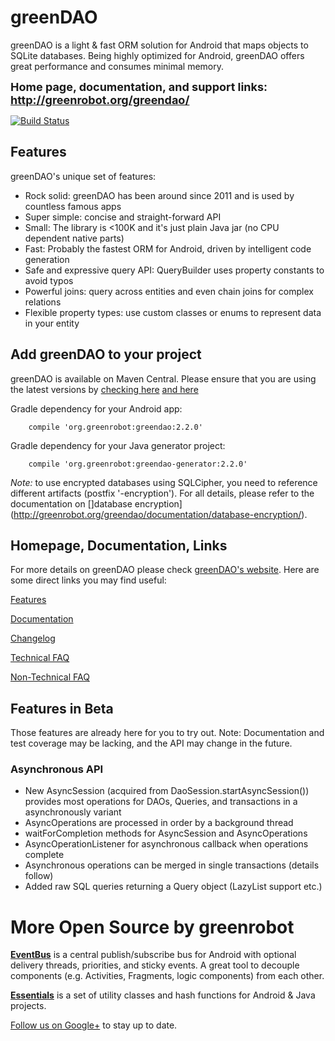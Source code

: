 greenDAO
========
greenDAO is a light & fast ORM solution for Android that maps objects to SQLite databases. Being highly optimized for Android, greenDAO offers great performance and consumes minimal memory.

**<font size="+1">Home page, documentation, and support links: http://greenrobot.org/greendao/</font>**

[![Build Status](https://travis-ci.org/greenrobot/greenDAO.svg?branch=master)](https://travis-ci.org/greenrobot/greenDAO)

Features
--------
greenDAO's unique set of features:

* Rock solid: greenDAO has been around since 2011 and is used by countless famous apps
* Super simple: concise and straight-forward API
* Small: The library is <100K and it's just plain Java jar (no CPU dependent native parts)
* Fast: Probably the fastest ORM for Android, driven by intelligent code generation
* Safe and expressive query API: QueryBuilder uses property constants to avoid typos
* Powerful joins: query across entities and even chain joins for complex relations
* Flexible property types: use custom classes or enums to represent data in your entity


Add greenDAO to your project
----------------------------
greenDAO is available on Maven Central. Please ensure that you are using the latest versions by [checking here](http://search.maven.org/#search%7Cga%7C1%7Cg%3A%22de.greenrobot%22%20AND%20a%3A%22greendao%22) [and here](http://search.maven.org/#search%7Cga%7C1%7Cg%3A%22de.greenrobot%22%20AND%20a%3A%22greendao-generator%22)

Gradle dependency for your Android app:
```
    compile 'org.greenrobot:greendao:2.2.0'
```

Gradle dependency for your Java generator project:
```
    compile 'org.greenrobot:greendao-generator:2.2.0'
```
*Note:* to use encrypted databases using SQLCipher, you need to reference different artifacts (postfix '-encryption'). For all details, please refer to the documentation on []database encryption](http://greenrobot.org/greendao/documentation/database-encryption/).

Homepage, Documentation, Links
------------------------------
For more details on greenDAO please check [greenDAO's website](http://greenrobot.org/greendao). Here are some direct links you may find useful:

[Features](http://greenrobot.org/greendao/features/)

[Documentation](http://greenrobot.org/greendao/documentation/)

[Changelog](http://greenrobot.org/greendao/changelog/)

[Technical FAQ](http://greenrobot.org/greendao/documentation/technical-faq/)

[Non-Technical FAQ](http://greenrobot.org/greendao/documentation/faq/)

Features in Beta
----------------
Those features are already here for you to try out. Note: Documentation and test coverage may be lacking, and the API may change in the future.
### Asynchronous API
* New AsyncSession (acquired from DaoSession.startAsyncSession()) provides most operations for DAOs, Queries, and transactions in a asynchronously variant
* AsyncOperations are processed in order by a background thread
* waitForCompletion methods for AsyncSession and AsyncOperations
* AsyncOperationListener for asynchronous callback when operations complete
* Asynchronous operations can be merged in single transactions (details follow)
* Added raw SQL queries returning a Query object (LazyList support etc.)

More Open Source by greenrobot
==============================
[__EventBus__](https://github.com/greenrobot/EventBus) is a central publish/subscribe bus for Android with optional delivery threads, priorities, and sticky events. A great tool to decouple components (e.g. Activities, Fragments, logic components) from each other.

[__Essentials__](https://github.com/greenrobot/essentials) is a set of utility classes and hash functions for Android & Java projects.

[Follow us on Google+](https://plus.google.com/b/114381455741141514652/+GreenrobotDe/posts) to stay up to date.


